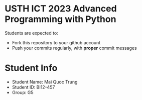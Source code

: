 USTH ICT 2023 Advanced Programming with Python
=====================================================

Students are expected to:
* Fork this repository to your github account
* Push your commits regularly, with **proper** commit messages


Student Info
=========================

* Student Name: Mai Quoc Trung
* Student ID: BI12-457
* Group: G5
